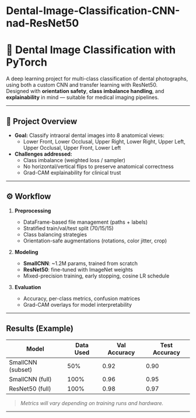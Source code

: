 # Dental-Image-Classification-CNN-nad-ResNet50
# 🦷 Dental Image Classification with PyTorch

A deep learning project for multi-class classification of dental photographs, using both a custom CNN and transfer learning with ResNet50.  
Designed with **orientation safety**, **class imbalance handling**, and **explainability** in mind — suitable for medical imaging pipelines.

---

## 📌 Project Overview
- **Goal:** Classify intraoral dental images into 8 anatomical views:
  - Lower Front, Lower Occlusal, Upper Right, Lower Right, Upper Left, Upper Occlusal, Upper Front, Lower Left
- **Challenges addressed:**
  - Class imbalance (weighted loss / sampler)
  - No horizontal/vertical flips to preserve anatomical correctness
  - Grad-CAM explainability for clinical trust

---

## ⚙️ Workflow
1. **Preprocessing**
   - DataFrame-based file management (paths + labels)
   - Stratified train/val/test split (70/15/15)
   - Class balancing strategies
   - Orientation-safe augmentations (rotations, color jitter, crop)

2. **Modeling**
   - **SmallCNN**: ~1.2M params, trained from scratch
   - **ResNet50**: fine-tuned with ImageNet weights
   - Mixed-precision training, early stopping, cosine LR schedule

3. **Evaluation**
   - Accuracy, per-class metrics, confusion matrices
   - Grad-CAM overlays for model interpretability

---

## Results (Example)
| Model              | Data Used | Val Accuracy | Test Accuracy |
|--------------------|-----------|--------------|---------------|
| SmallCNN (subset)  | 50%       | 0.92         | 0.90          |
| SmallCNN (full)    | 100%      | 0.96         | 0.95          |
| ResNet50 (full)    | 100%      | 0.98         | 0.97          |

> *Metrics will vary depending on training runs and hardware.*

---

